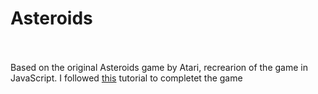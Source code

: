 # Asteroids
<br>
<br>
Based on the original Asteroids game by Atari, recrearion of the game in JavaScript. I followed <a href="https://www.youtube.com/watch?v=H9CSWMxJx84">this</a> tutorial to completet the game
